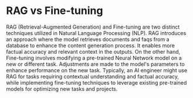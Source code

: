# RAG vs Fine-tuning 

RAG (Retrieval-Augmented Generation) and Fine-tuning are two distinct techniques utilized in Natural Language Processing (NLP). RAG introduces an approach where the model retrieves documents and faqs from a database to enhance the content generation process. It enables more factual accuracy and relevant context in the outputs. On the other hand, Fine-tuning involves modifying a pre-trained Neural Network model on a new or different task. Adjustments are made to the model's parameters to enhance performance on the new task. Typically, an AI engineer might use RAG for tasks requiring contextual understanding and factual accuracy, while implementing fine-tuning techniques to leverage existing pre-trained models for optimizing new tasks and projects.